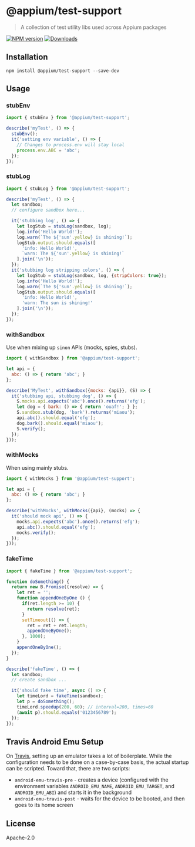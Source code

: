 # @appium/test-support

> A collection of test utility libs used across Appium packages

[![NPM version](http://img.shields.io/npm/v/@appium/test-support.svg)](https://npmjs.org/package/@appium/test-support)
[![Downloads](http://img.shields.io/npm/dm/@appium/test-support.svg)](https://npmjs.org/package/@appium/test-support)

## Installation

```
npm install @appium/test-support --save-dev
```

## Usage

### stubEnv

```js
import { stubEnv } from '@appium/test-support';

describe('myTest', () => {
  stubEnv();
  it('setting env variable', () => {
    // Changes to process.env will stay local
    process.env.ABC = 'abc';
  });
});
```

### stubLog

```js
import { stubLog } from '@appium/test-support';

describe('myTest', () => {
  let sandbox;
  // configure sandbox here...

  it('stubbing log', () => {
    let logStub = stubLog(sandbox, log);
    log.info('Hello World!');
    log.warn(`The ${'sun'.yellow} is shining!`);
    logStub.output.should.equals([
      'info: Hello World!',
      `warn: The ${'sun'.yellow} is shining!`
    ].join('\n'));
  });
  it('stubbing log stripping colors', () => {
    let logStub = stubLog(sandbox, log, {stripColors: true});
    log.info('Hello World!');
    log.warn(`The ${'sun'.yellow} is shining!`);
    logStub.output.should.equals([
      'info: Hello World!',
      'warn: The sun is shining!'
    ].join('\n'));
  });
});
```

### withSandbox

Use when mixing up `sinon` APIs (mocks, spies, stubs).

```js
import { withSandbox } from '@appium/test-support';

let api = {
  abc: () => { return 'abc'; }
};

describe('MyTest', withSandbox({mocks: {api}}, (S) => {
  it('stubbing api, stubbing dog', () => {
    S.mocks.api.expects('abc').once().returns('efg');
    let dog = { bark: () => { return 'ouaf!'; } };
    S.sandbox.stub(dog, 'bark').returns('miaou');
    api.abc().should.equal('efg');
    dog.bark().should.equal('miaou');
    S.verify();
  });
}));
```

### withMocks

When using mainly stubs.

```js
import { withMocks } from '@appium/test-support';

let api = {
  abc: () => { return 'abc'; }
};

describe('withMocks', withMocks({api}, (mocks) => {
  it('should mock api', () => {
    mocks.api.expects('abc').once().returns('efg');
    api.abc().should.equal('efg');
    mocks.verify();
  });
}));
```

### fakeTime

```js
import { fakeTime } from '@appium/test-support';

function doSomething() {
  return new B.Promise((resolve) => {
    let ret = '';
    function appendOneByOne () {
      if(ret.length >= 10) {
        return resolve(ret);
      }
      setTimeout(() => {
        ret = ret + ret.length;
        appendOneByOne();
      }, 1000);
    }
    appendOneByOne();
  });
}

describe('fakeTime', () => {
  let sandbox;
  // create sandbox ...

  it('should fake time', async () => {
    let timeLord = fakeTime(sandbox);
    let p = doSomething();
    timeLord.speedup(200, 60); // interval=200, times=60
    (await p).should.equals('0123456789');
  });
});
```

## Travis Android Emu Setup

On [Travis](https://travis-ci.org/), setting up an emulator takes a lot of boilerplate.
While the configuration needs to be done on a case-by-case basis, the actual startup
can be scripted. Toward that, there are two scripts:
* `android-emu-travis-pre` - creates a device (configured with the environment variables
  `ANDROID_EMU_NAME`, `ANDROID_EMU_TARGET`, and `ANDROID_EMU_ABI`) and starts it
  in the background
* `android-emu-travis-post` - waits for the device to be booted, and then goes
  to its home screen

## License

Apache-2.0
